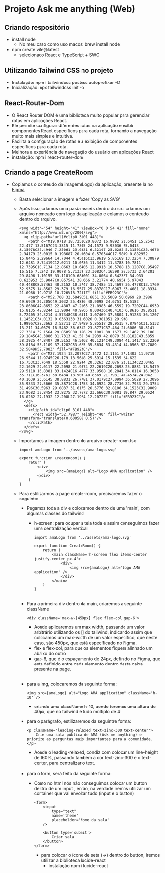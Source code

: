 # Projeto Ask me anything (Web)

## Criando respositório
- install node
  - No meu caso como uso macos: brew install node
- npm create vite@latest
  - selecionado React e TypeScript + SWC


## Utilizando Tailwind CSS no projeto
- Instalação: npm i tailwindcss postcss autoprefixer -D
- Inicialização: npx tailwindcss init -p

## React-Router-Dom
- O React Router DOM é uma biblioteca muito popular para gerenciar rotas em aplicações React.
- Ele permite configurar diferentes rotas na aplicação e exibir componentes React específicos para cada rota, tornando a navegação muito mais simples e intuitiva.
- Facilita a configuração de rotas e a exibição de componentes específicos para cada rota.
- Melhora a experiência de navegação do usuário em aplicações React
- instalação: npm i react-router-dom

## Criando a page CreateRoom
- Copiamos o conteudo da imagem(Logo) da aplicação, presente la no [Figma](https://www.figma.com/design/Nur3rccAt0G0J1vUUua1B1/AMA---Ask-me-anything-(Community)?node-id=3101-447&t=o9v08JVvIzl6OoAx-0)
  - Basta selecionar a imagem e fazer 'Copy as SVG'
  - Após isso, criamos uma pasta assets dentro do src, criamos um arquivo nomeado com logo da aplicação e colamos o conteudo dentro do arquivo.
      >
        <svg width="54" height="41" viewBox="0 0 54 41" fill="none" xmlns="http://www.w3.org/2000/svg">
          <g clip-path="url(#clip0_3101_448)">
            <path d="M19.9718 18.7251C20.8072 16.9892 21.6451 15.2543 22.477 13.5167C23.3315 11.7305 24.1573 9.93036 25.0413 8.15978C25.4946 7.25061 25.6821 6.32147 25.6283 5.31591C25.4676 2.34179 23.0015 0.198687 20.0604 0.570344C17.5899 0.882952 15.8445 2.29664 14.7044 4.45016C13.9619 5.85169 13.3254 7.30879 12.6481 8.74419C12.0211 10.0736 11.3412 11.3788 10.7811 12.7395C10.7134 12.8663 10.6405 12.9913 10.5788 13.1207C8.95497 16.516 7.3242 19.9078 5.71339 23.3083C4.16598 26.5733 2.64201 29.8496 1.10155 33.1181C0.683001 34.0064 0.542327 34.933 0.623953 35.9047C0.857541 38.666 3.21774 40.6954 5.97043 40.4488C8.57463 40.2152 10.3747 38.7485 11.4697 36.4778C13.1769 32.9375 14.8502 29.379 16.5557 25.8378C17.6967 23.4681 18.8334 21.0966 19.9718 18.726V18.7251Z" fill="#FB923C"/>
            <path d="M52.708 32.5849C51.6851 30.5009 50.6969 28.3986 49.6939 26.305C49.3032 25.4896 48.9098 24.6751 48.5182 23.8606C47.8652 22.4807 47.2165 21.0983 46.5592 19.7202C44.6939 15.8135 42.8244 11.9094 40.9565 8.00436C40.4103 6.8616 39.8511 5.72405 39.3214 4.57348C38.6311 3.07469 37.5804 1.91283 36.1207 1.14521C34.0132 0.0363133 31.6026 0.381051 29.938 1.99967C28.3662 3.52711 27.9789 5.85517 28.9515 7.87845C31.5132 13.211 34.0679 18.5462 36.6312 23.8771C37.464 25.6086 38.3141 27.3314 39.1564 29.0585C39.166 29.1002 39.1677 29.1462 39.186 29.1845C40.3886 31.7313 41.56 34.2939 42.8079 36.8182C43.5859 38.3925 44.8407 39.5153 46.5062 40.1214C49.3084 41.1417 52.2269 39.8184 53.1109 37.1282C53.625 35.5634 53.4314 34.0568 52.7089 32.5849H52.708Z" fill="#FB923C"/>
            <path d="M27.1924 12.2072C27.1472 12.1151 27.1403 11.9719 26.9544 11.9745C26.179 13.5618 25.3914 15.1535 24.622 16.753C23.7649 18.5358 22.9244 20.3263 22.076 22.1134C22.0465 22.1629 22.0117 22.2098 21.9874 22.2619C20.2698 25.8881 18.5479 29.5118 16.8381 33.1424C16.4577 33.9508 16.2841 34.8114 16.3058 35.711C16.3761 38.6434 18.903 40.8369 21.7981 40.4574C24.042 40.1639 25.6145 38.8831 26.7781 37.0179C27.0994 36.5029 27.3096 35.9333 27.5666 35.3871C28.1753 34.0924 28.7736 32.7933 29.3754 31.496C30.5963 29.0837 31.6175 26.5776 32.8106 24.1523C32.9009 23.9682 32.8454 23.8275 32.7672 23.666C30.9081 19.847 29.0524 16.0262 27.1932 12.208L27.1924 12.2072Z" fill="#FB923C"/>
          </g>
          <defs>
            <clipPath id="clip0_3101_448">
              <rect width="52.7987" height="40" fill="white" transform="translate(0.600586 0.5)"/>
            </clipPath>
          </defs>
        </svg>

  - Importamos a imagem dentro do arquivo create-room.tsx
      >
        import amaLogo from '../assets/ama-logo.svg'

        export function CreateRoom() {
            return (
                <div>
                    <img src={amaLogo} alt="Logo AMA application" />
                </div>
            )
        }

  - Para estilizarmos a page create-room, precisaremos fazer o seguinte:
    - Pegamos toda a div e colocamos dentro de uma 'main', com algumas classes do tailwind
      - h-screen: para ocupar a tela toda e assim conseguimos fazer uma centralização vertical

          >
            import amaLogo from '../assets/ama-logo.svg'

            export function CreateRoom() {
                return (
                    <main className='h-screen flex items-center justify-center px-4'>
                        <div>
                            <img src={amaLogo} alt="Logo AMA application" />
                        </div>
                    </main>
                )
            }

    <br />

    - Para a primeira div dentro da main, criaremos a seguinte className
        >
          <div className='max-w-[450px] flex flex-col gap-6'>

      - Aonde aplicaremos um max width, passando um valor arbitrário utilizando os [] do tailwind, indicando assim que colocamos um max-width de um valor específico, que neste caso, são 450px, que está específicado no Figma.
      - flex e flex-col, para que os elementos fiquem alinhado um abaixo do outro
      - gap-6, que é o espaçamento de 24px, definido no Figma, que esta definido entre cada elemento dentro desta caixa presente na page.
  
    <br />

    - para a img, colocaremos da seguinte forma:
      >
          <img src={amaLogo} alt="Logo AMA application" className='h-10' />

      - criando uma className h-10, aonde teremos uma altura de 40px, que no tailwind é tudo múltiplo de 4
    
    - para o parágrafo, estilizaremos da seguintre forma:
        >
          <p className='leading-relaxed text-zinc-300 text-center'>
              Crie uma sala pública de AMA (Ask me anything) e priorize as perguntas mais importantes para a comunidade.
          </p>

      - Aonde o leading-relaxed, condiz com colocar um line-height de 160%, passando também a cor text-zinc-300 e o text-center, para centralizar o text.

    <br />

    - para o form, será feito da seguinte forma:
      - Como no html nós não conseguimos colocar um button dentro de um input , então, na verdade iremos utilizar um container que vai envoltar tudo (input e o button)
      
          >
            <form>
                <input
                    type="text"
                    name='theme'
                    placeholder='Nome da sala'
                />

                <button type='submit'>
                    Criar sala
                </button>
            </form>

          - para colocar o ícone de seta (->) dentro do button, iremos utilizar a biblioteca lucide-react
            - instalação npm i lucide-react
